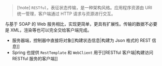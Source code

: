 >[!note] `RESTful`，表征状态传输，是一种架构风格。应用程序资源由 URI 统一管理，客户端通过 HTTP 请求与资源进行交互。

与基于 SOAP 的 Web 服务相比，实现更简单，更具有扩展性。传输的数据不必要是 XML，渲染等也可以完全交给客户端完成。
* 服务器端，控制器中直接将对象[[构建状态信息|构建为 Json 格式的 REST 信息]]
* Spring 也提供 `RestTemplate` 和 `WebClient` 用于[[RESTful 客户端|构建访问 RESTful 服务的客户端]]
